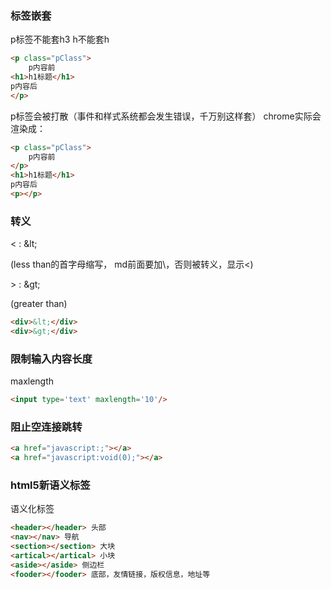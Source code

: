 ### 标签嵌套

p标签不能套h3 h不能套h

```html
<p class="pClass">
    p内容前
<h1>h1标题</h1>
p内容后
</p>
```

p标签会被打散（事件和样式系统都会发生错误，千万别这样套） chrome实际会渲染成：

```html
<p class="pClass">
    p内容前
</p>
<h1>h1标题</h1>
p内容后
<p></p>
```

### 转义

< : \&lt;

(less than的首字母缩写， md前面要加\，否则被转义，显示<)

\> : \&gt;

(greater than)

```html
<div>&lt;</div>
<div>&gt;</div>
```

### 限制输入内容长度

maxlength

```html
<input type='text' maxlength='10'/>
```

### 阻止空连接跳转

```html
<a href="javascript:;"></a>
<a href="javascript:void(0);"></a>
```

### html5新语义标签

语义化标签

```html
<header></header> 头部
<nav></nav> 导航
<section></section> 大块
<artical></artical> 小块
<aside></aside> 侧边栏
<fooder></fooder> 底部，友情链接，版权信息，地址等
```

